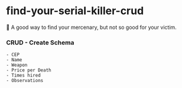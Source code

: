 # find-your-serial-killer-crud
🔪 A good way to find your mercenary, but not so good for your victim.

### CRUD - Create Schema
```
- CEP
- Name
- Weapon
- Price per Death
- Times hired
- Observations
```
